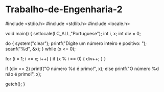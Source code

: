 # Trabalho-de-Engenharia-2

#include <stdio.h>
#include <stdlib.h>
#include <locale.h>

void main() {
  setlocale(LC_ALL,"Portuguese"); 
  int i, x; 
  int div = 0;
  
  do {
    system("clear");
    printf("Digite um número inteiro e positivo: ");
    scanf("%d", &x);
  } 
    while (x <= 0);
  
  for (i = 1; i <= x; i++) {
    if (x % i == 0) { 
     div++;
    }
  }
    
  if (div == 2)
    printf("O número %d é primo!", x);
  else
    printf("O número %d não é primo!", x);

  getch();
}
